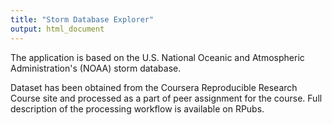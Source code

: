 ```yaml
---
title: "Storm Database Explorer"
output: html_document
---
```

The application is based on the U.S. National Oceanic and Atmospheric Administration's (NOAA) storm database.

Dataset has been obtained from the Coursera Reproducible Research Course site and processed as a part of peer assignment for the course. Full description of the processing workflow is available on RPubs.

